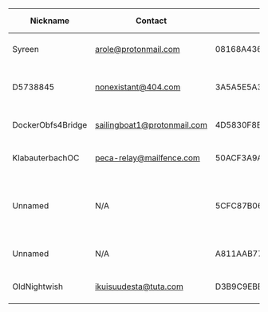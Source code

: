 | Nickname |  Contact | Hashed Fingerprint	| Running | Flags | Last Seen | First Seen | Last Restarted | Advertised Bandwidth | Platform | Version | Version Status | Recommended Version | BridgeDB Distributor | OR Addresses | Transports | BlockList |
|---|---|---|---|---|---|---|---|---|---|---|---|---|---|---|---|---|
|Syreen | arole@protonmail.com | 08168A4360F79AED64D739C213FB902A8C1D670B | false | V2Dir, Valid | 2025-08-04 17:18:21 | 2025-08-04 10:18:21 | 2025-08-04 10:16:33 | 0 | Tor 0.4.8.14 on Linux | 0.4.8.14 | recommended | true | N/A | 10.44.218.124:49942 | obfs4 | |
|D5738845 | nonexistant@404.com | 3A5A5E5A3B370D8E3EE48CDD55927B0A9A230497 | false | V2Dir, Valid | 2025-08-04 17:18:21 | 2025-08-04 09:18:20 | 2025-08-04 08:27:20 | 0 | Tor 0.4.9.2-alpha on Linux | 0.4.9.2-alpha | experimental | false | N/A | 10.161.235.127:60281, [fd9f:2e19:3bcf::dd:c7e1]:60281 |  | |
|DockerObfs4Bridge | sailingboat1@protonmail.com | 4D5830F8E35A242991DF5CBFDD84644D51B33FA4 | true | Running, V2Dir, Valid | 2025-08-04 17:18:21 | 2025-08-04 12:18:20 | 2025-08-03 10:43:59 | 22164 | Tor 0.4.8.14 on Linux | 0.4.8.14 | recommended | true | settings | 10.8.138.207:55351 | obfs4 | |
|KlabauterbachOC | peca-relay@mailfence.com | 50ACF3A9AF5A7980F4CFE6CF5F9B27E56B2E72EB | true | Running, V2Dir, Valid | 2025-08-04 17:18:21 | 2025-08-04 15:48:21 | 2025-08-04 15:34:38 | 0 | Tor 0.4.8.17 on Linux | 0.4.8.17 | recommended | true | N/A | 10.222.170.170:56719, [fd9f:2e19:3bcf::82:ce35]:56719 |  | |
|Unnamed | N/A | 5CFC87B06197581FABC174E06A636A1488A57E77 | true | Running, Valid | 2025-08-04 17:18:21 | 2025-08-04 06:48:20 | 2025-08-04 00:11:44 | 573440 | Tor 0.4.8.16 on Windows 8 [or later] | 0.4.8.16 | recommended | true | N/A | 10.128.222.57:49596, [fd9f:2e19:3bcf::f8:c579]:49596 |  | |
|Unnamed | N/A | A811AAB7771434CE0DD4D3942173E65DEC49B962 | false | V2Dir, Valid | 2025-08-04 17:18:21 | 2025-08-04 17:18:21 | 2025-08-04 17:14:10 | 60416 | Tor 0.4.8.17 on Linux | 0.4.8.17 | recommended | true | https | 10.149.138.8:58755 |  | |
|OldNightwish | ikuisuudesta@tuta.com | D3B9C9EBE0144888AF5FA8833649475AB53E402F | false | V2Dir | 2025-08-04 17:18:21 | 2025-08-04 06:48:20 | 2025-08-03 05:41:31 | 898865 | Tor 0.4.8.17 on Linux | 0.4.8.17 | recommended | true | N/A | 10.102.59.0:54998 | obfs4 | |
